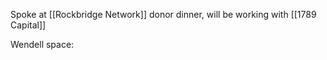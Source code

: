 Spoke at [[Rockbridge Network]] donor dinner, will be working with [[1789 Capital]]

Wendell space:
